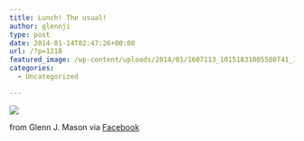```yaml
---
title: Lunch! The usual!
author: glennji
type: post
date: 2014-01-14T02:47:26+00:00
url: /?p=1218
featured_image: /wp-content/uploads/2014/01/1607113_10151831005580741_1377530693_n.jpg
categories:
  - Uncategorized

---
```

<div>
  <img src='/wp-content/uploads/2014/01/1607113_10151831005580741_1377530693_n.jpg' style='max-width:600px;' /></p> 
  
  <div>
    from Glenn J. Mason via <a href="http://ift.tt/1lXFivD">Facebook</a>
  </div>
</div>
